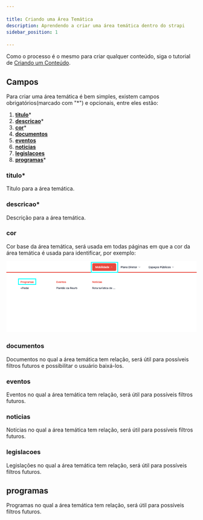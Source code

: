 ```yaml
---

title: Criando uma Área Temática
description: Aprendendo a criar uma área temática dentro do strapi
sidebar_position: 1

---
```

Como o processo é o mesmo para criar qualquer conteúdo, siga o tutorial de [Criando um Conteúdo](/docs/strapi/iniciando-gerenciamento#criando-conteúdo).

## Campos

Para criar uma área temática é bem simples, existem campos obrigatórios(marcado com "*") e opcionais, entre eles estão:

1. [__titulo__](#titulo)*
2. [__descricao__](#descricao)*
3. [__cor__](#cor)*
4. [__documentos__](#documentos)
5. [__eventos__](#eventos)
6. [__noticias__](#noticias)
7. [__legislacoes__](#legislacoes)
8. [__programas__](#programas)*

### titulo*

Título para a área temática.

### descricao*

Descrição para a área temática.

### cor

Cor base da área temática, será usada em todas páginas em que a cor da área temática é usada para identificar, por exemplo:

![Alt text](images/theme-color.png)

### documentos

Documentos no qual a área temática tem relação, será útil para possíveis filtros futuros e possibilitar o usuário baixá-los.

### eventos

Eventos no qual a área temática tem relação, será útil para possíveis filtros futuros.

### noticias

Notícias no qual a área temática tem relação, será útil para possíveis filtros futuros.

### legislacoes

Legislações no qual a área temática tem relação, será útil para possíveis filtros futuros.

## programas

Programas no qual a área temática tem relação, será útil para possíveis filtros futuros.
